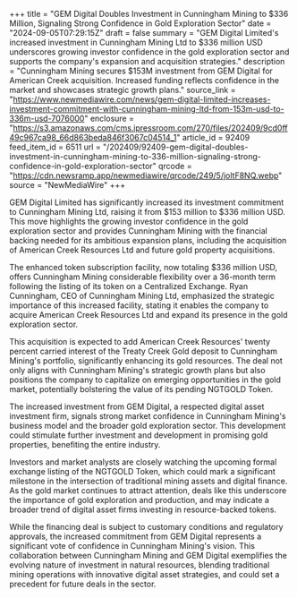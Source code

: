 +++
title = "GEM Digital Doubles Investment in Cunningham Mining to $336 Million, Signaling Strong Confidence in Gold Exploration Sector"
date = "2024-09-05T07:29:15Z"
draft = false
summary = "GEM Digital Limited's increased investment in Cunningham Mining Ltd to $336 million USD underscores growing investor confidence in the gold exploration sector and supports the company's expansion and acquisition strategies."
description = "Cunningham Mining secures $153M investment from GEM Digital for American Creek acquisition. Increased funding reflects confidence in the market and showcases strategic growth plans."
source_link = "https://www.newmediawire.com/news/gem-digital-limited-increases-investment-commitment-with-cunningham-mining-ltd-from-153m-usd-to-336m-usd-7076000"
enclosure = "https://s3.amazonaws.com/cms.ipressroom.com/270/files/202409/9cd0ff49c967ca98_66d863beda846f3067c04514_1"
article_id = 92409
feed_item_id = 6511
url = "/202409/92409-gem-digital-doubles-investment-in-cunningham-mining-to-336-million-signaling-strong-confidence-in-gold-exploration-sector"
qrcode = "https://cdn.newsramp.app/newmediawire/qrcode/249/5/joltF8NQ.webp"
source = "NewMediaWire"
+++

<p>GEM Digital Limited has significantly increased its investment commitment to Cunningham Mining Ltd, raising it from $153 million to $336 million USD. This move highlights the growing investor confidence in the gold exploration sector and provides Cunningham Mining with the financial backing needed for its ambitious expansion plans, including the acquisition of American Creek Resources Ltd and future gold property acquisitions.</p><p>The enhanced token subscription facility, now totaling $336 million USD, offers Cunningham Mining considerable flexibility over a 36-month term following the listing of its token on a Centralized Exchange. Ryan Cunningham, CEO of Cunningham Mining Ltd, emphasized the strategic importance of this increased facility, stating it enables the company to acquire American Creek Resources Ltd and expand its presence in the gold exploration sector.</p><p>This acquisition is expected to add American Creek Resources' twenty percent carried interest of the Treaty Creek Gold deposit to Cunningham Mining's portfolio, significantly enhancing its gold resources. The deal not only aligns with Cunningham Mining's strategic growth plans but also positions the company to capitalize on emerging opportunities in the gold market, potentially bolstering the value of its pending NGTGOLD Token.</p><p>The increased investment from GEM Digital, a respected digital asset investment firm, signals strong market confidence in Cunningham Mining's business model and the broader gold exploration sector. This development could stimulate further investment and development in promising gold properties, benefiting the entire industry.</p><p>Investors and market analysts are closely watching the upcoming formal exchange listing of the NGTGOLD Token, which could mark a significant milestone in the intersection of traditional mining assets and digital finance. As the gold market continues to attract attention, deals like this underscore the importance of gold exploration and production, and may indicate a broader trend of digital asset firms investing in resource-backed tokens.</p><p>While the financing deal is subject to customary conditions and regulatory approvals, the increased commitment from GEM Digital represents a significant vote of confidence in Cunningham Mining's vision. This collaboration between Cunningham Mining and GEM Digital exemplifies the evolving nature of investment in natural resources, blending traditional mining operations with innovative digital asset strategies, and could set a precedent for future deals in the sector.</p>